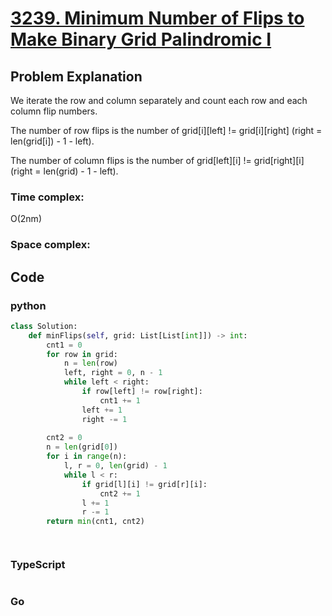 # [3239. Minimum Number of Flips to Make Binary Grid Palindromic I](https://leetcode.cn/problems/minimum-number-of-flips-to-make-binary-grid-palindromic-i/description/)

## Problem Explanation
We iterate the row and column separately and count each row and each column flip numbers.

The number of row flips is the number of grid[i][left] != grid[i][right] (right = len(grid[i]) - 1 - left).

The number of column flips is the number of grid[left][i] != grid[right][i] (right = len(grid) - 1 - left).
### Time complex:
O(2nm)

### Space complex:

## Code

### python
```python
class Solution:
    def minFlips(self, grid: List[List[int]]) -> int:
        cnt1 = 0
        for row in grid:
            n = len(row)
            left, right = 0, n - 1
            while left < right:
                if row[left] != row[right]:
                    cnt1 += 1
                left += 1
                right -= 1
        
        cnt2 = 0
        n = len(grid[0])
        for i in range(n):
            l, r = 0, len(grid) - 1
            while l < r:
                if grid[l][i] != grid[r][i]:
                    cnt2 += 1
                l += 1
                r -= 1
        return min(cnt1, cnt2)




```

### TypeScript
```TypeScript


```

### Go
```go
```